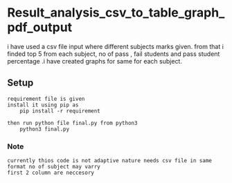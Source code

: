# Result_analysis_csv_to_table_graph_pdf_output
 i have used a csv file input where different subjects marks given. from that i finded top 5 from each subject, no of pass , fail students and pass student percentage .i have created graphs for same for each subject.


## Setup

	requirement file is given 
	install it using pip as
		pip install -r requirement
	
	then run python file final.py from python3
		python3 final.py
### Note
	currently thios code is not adaptive nature needs csv file in same format no of subject may varry 
	first 2 column are neccesory
	
	
	
	
	